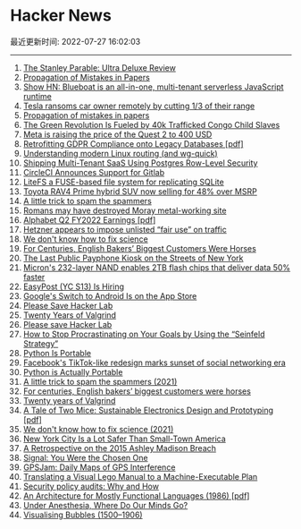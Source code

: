 # Hacker News

最近更新时间: 2022-07-27 16:02:03

--- 
1. [The Stanley Parable: Ultra Deluxe Review](https://xeiaso.net/blog/stanley-parable) 
2. [Propagation of Mistakes in Papers](http://databasearchitects.blogspot.com/2018/06/propagation-of-mistakes-in-papers.html) 
3. [Show HN: Blueboat is an all-in-one, multi-tenant serverless JavaScript runtime](https://blueboat.io/) 
4. [Tesla ransoms car owner remotely by cutting 1/3 of their range](https://twitter.com/wk057/status/1551713024171548672) 
5. [Propagation of mistakes in papers](http://databasearchitects.blogspot.com/2018/06/propagation-of-mistakes-in-papers.html) 
6. [The Green Revolution Is Fueled by 40k Trafficked Congo Child Slaves](https://atlantablackstar.com/2022/07/23/like-that-of-slavery-chinese-companies-allegedly-trafficking-40000-children-in-congo-forcing-them-to-work-in-hazardous-mines/) 
7. [Meta is raising the price of the Quest 2 to 400 USD](https://www.oculus.com/blog/meta-quest-2-pricing-changes/) 
8. [Retrofitting GDPR Compliance onto Legacy Databases [pdf]](https://vldb.org/pvldb/vol15/p958-george.pdf) 
9. [Understanding modern Linux routing (and wg-quick)](https://ro-che.info/articles/2021-02-27-linux-routing) 
10. [Shipping Multi-Tenant SaaS Using Postgres Row-Level Security](https://www.thenile.dev/blog/multi-tenant-rls) 
11. [CircleCI Announces Support for Gitlab](https://circleci.com/blog/announcing-gitlab-support/) 
12. [LiteFS a FUSE-based file system for replicating SQLite](https://github.com/superfly/litefs) 
13. [Toyota RAV4 Prime hybrid SUV now selling for 48% over MSRP](https://driverbase.com/inventory/new-and-used/toyota/rav4-prime) 
14. [A little trick to spam the spammers](https://misc.l3m.in/txt/spam.txt) 
15. [Romans may have destroyed Moray metal-working site](https://www.bbc.com/news/articles/cw41ll3dw12o) 
16. [Alphabet Q2 FY2022 Earnings [pdf]](https://abc.xyz/investor/static/pdf/2022Q2_alphabet_earnings_release.pdf) 
17. [Hetzner appears to impose unlisted “fair use” on traffic](https://lowendtalk.com/discussion/180504/hetzner-traffic-use-notice-unlimited-unlimited/p1) 
18. [We don't know how to fix science](https://www.worksinprogress.co/issue/we-dont-know-how-to-fix-science/) 
19. [For Centuries, English Bakers’ Biggest Customers Were Horses](https://www.atlasobscura.com/articles/what-is-horse-bread) 
20. [The Last Public Payphone Kiosk on the Streets of New York](https://www.atlasobscura.com/articles/last-public-payphone-new-york-museum) 
21. [Micron's 232-layer NAND enables 2TB flash chips that deliver data 50% faster](https://spectrum.ieee.org/micron-is-first-to-deliver-3d-flash-chips-with-more-than-200-layers) 
22. [EasyPost (YC S13) Is Hiring](https://www.easypost.com/careers) 
23. [Google's Switch to Android Is on the App Store](https://apps.apple.com/us/app/switch-to-android/id1581816143) 
24. [Please Save Hacker Lab](https://tombetthauser.github.io/save-hackerlab/) 
25. [Twenty Years of Valgrind](https://nnethercote.github.io/2022/07/27/twenty-years-of-valgrind.html) 
26. [Please save Hacker Lab](https://tombetthauser.github.io/save-hackerlab/) 
27. [How to Stop Procrastinating on Your Goals by Using the “Seinfeld Strategy”](https://jamesclear.com/stop-procrastinating-seinfeld-strategy) 
28. [Python Is Portable](https://ahgamut.github.io/2021/07/13/ape-python/) 
29. [Facebook's TikTok-like redesign marks sunset of social networking era](https://www.axios.com/2022/07/25/sunset-social-network-facebook-tiktok) 
30. [Python is Actually Portable](https://ahgamut.github.io/2021/07/13/ape-python/) 
31. [A little trick to spam the spammers (2021)](https://misc.l3m.in/txt/spam.txt) 
32. [For centuries, English bakers’ biggest customers were horses](https://www.atlasobscura.com/articles/what-is-horse-bread) 
33. [Twenty years of Valgrind](https://nnethercote.github.io/2022/07/27/twenty-years-of-valgrind.html) 
34. [A Tale of Two Mice: Sustainable Electronics Design and Prototyping [pdf]](https://homes.cs.washington.edu/~vsiyer/Papers/biomouse-chi22.pdf) 
35. [We don't know how to fix science (2021)](https://www.worksinprogress.co/issue/we-dont-know-how-to-fix-science/) 
36. [New York City Is a Lot Safer Than Small-Town America](https://www.bloomberg.com/opinion/articles/2022-06-07/is-new-york-city-more-dangerous-than-rural-america) 
37. [A Retrospective on the 2015 Ashley Madison Breach](https://krebsonsecurity.com/2022/07/a-retrospective-on-the-2015-ashley-madison-breach/) 
38. [Signal: You Were the Chosen One](https://media.ccc.de/v/mch2022-196-signal-you-were-the-chosen-one-) 
39. [GPSJam: Daily Maps of GPS Interference](https://gpsjam.org) 
40. [Translating a Visual Lego Manual to a Machine-Executable Plan](https://cs.stanford.edu/~rcwang/projects/lego_manual/) 
41. [Security policy audits: Why and How](https://arxiv.org/abs/2207.11306) 
42. [An Architecture for Mostly Functional Languages (1986) [pdf]](https://web.archive.org/web/20131101085557/http://web.mit.edu/mmt/Public/Knight86.pdf) 
43. [Under Anesthesia, Where Do Our Minds Go?](https://nautil.us/under-anesthesia-where-do-our-minds-go-20845/) 
44. [Visualising Bubbles (1500–1906)](https://publicdomainreview.org/collection/visualising-bubbles/) 
